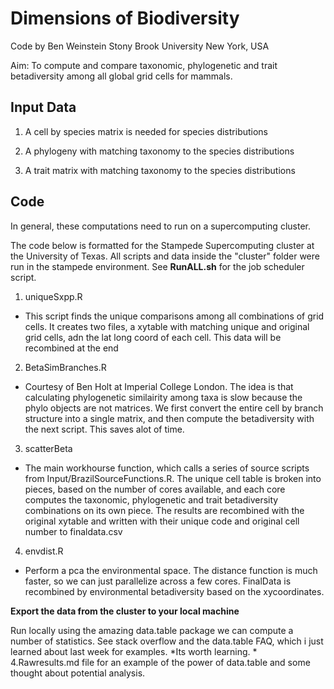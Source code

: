 Dimensions of Biodiversity
============

Code by Ben Weinstein
Stony Brook University
New York, USA

Aim: To compute and compare taxonomic, phylogenetic and trait betadiversity among all global grid cells for mammals.

Input Data
------------

1. A cell by species matrix is needed for species distributions

2. A phylogeny with matching taxonomy to the species distributions

3. A trait matrix with matching taxonomy to the species distributions

Code
---------

In general, these computations need to run on a supercomputing cluster.

The code below is formatted for the Stampede Supercomputing cluster at the University of Texas. All scripts and data inside the "cluster" folder were run in the stampede environment. See **RunALL.sh** for the job scheduler script.


1. uniqueSxpp.R
  * This script finds the unique comparisons among all combinations of grid cells. It creates two files, a xytable with matching unique and original grid cells, adn the lat long coord of each cell. This data will be recombined at the end
  
2. BetaSimBranches.R
  * Courtesy of Ben Holt at Imperial College London. The idea is that calculating phylogenetic similairity among taxa is slow because the phylo objects are not matrices. We first convert the entire cell by branch structure into a single matrix, and then compute the betadiversity with the next script. This saves alot of time.
  
3. scatterBeta
  * The main workhourse function, which calls a series of source scripts from Input/BrazilSourceFunctions.R. The unique cell table is broken into pieces, based on the number of cores available, and each core computes the taxonomic, phylogenetic and trait betadiversity combinations on its own piece. The results are recombined with the original xytable and  written with their unique code and original cell number to finaldata.csv

4. envdist.R

  * Perform a pca the environmental space. The distance function is much faster, so we can just parallelize across a few cores. FinalData is recombined by environmental betadiversity based on the xycoordinates. 

**Export the data from the cluster to your local machine**

Run locally using the amazing data.table package we can compute a number of statistics. See stack overflow and the data.table FAQ, which i just learned about last week for examples. *Its worth learning. *
4.Rawresults.md file for an example of the power of data.table and some thought about potential analysis. 


